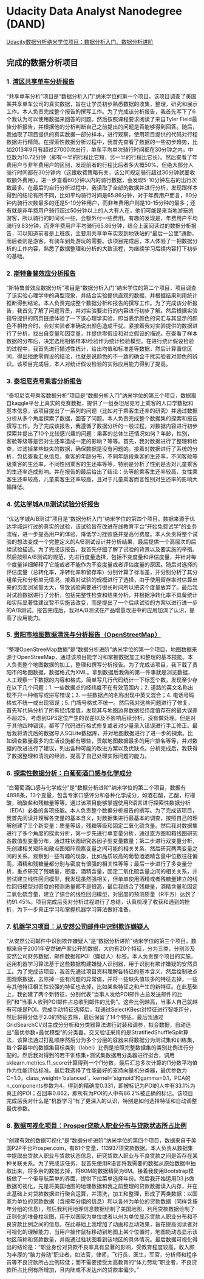 # Udacity Data Analyst Nanodegree (DAND)

[Udacity数据分析纳米学位项目：数据分析入门、数据分析进阶](https://cn.udacity.com/dand)

## 完成的数据分析项目

### 1. [湾区共享单车分析报告](https://nbviewer.jupyter.org/github/leesper/become-data-analyst/blob/master/P0_BayAreaBikeShareAnalysis/Bay_Area_Bike_Share_Analysis.ipynb)

“共享单车分析”项目是“数据分析入门”纳米学位的第一个项目，该项目调查了美国某共享单车公司的真实数据，旨在让学员初步熟悉数据的收集，整理，研究和展示工作。本人负责完成整个报告的撰写工作。为了完成该分析报告，我首先写下了6个我认为可以使用数据来回答的问题。然后按照课程要求阅读了来自Tyler Field最佳分析报告，并根据他的分析判断自己之前提出的问题是否能够得到回答。随后，我抽取了项目提供的真实数据一部分样本，进行观察，使用项目提供的代码对行程数据进行精简。在探索性数据分析过程中，我首先查看了数据的一些初步趋势，比如2013年9月有超过27000次出行，单车平均单次骑行时间都在30分钟之内，中位数为10.72分钟（即有一半的行程比它短，另一半的行程比它长）。然后查看了年费用户与非年费用户的区别，发现前者的行程比后者多大概50%，但绝大部分人骑行时间都在30分钟内（这跟收费策略有关，该公司规定骑行超过30分钟就要收取额外费用）。进一步查看60分钟以内的骑行数据，会发现5-10分钟左右的出行次数最多。在最后的自行分析过程中，我读取了全部的数据并进行分析，发现跟样本得到的结论有所不同，比如平均骑行时间是65.86分钟，对于年费用户而言，60分钟内骑行次数最多的还是5-10分钟用户，而非年费用户则是10-15分钟的最多；还有就是非年费用户骑行超过50分钟以上的人大有人在，他们可能是来当地游玩的游客，所以骑行的时间长一些，会额外付一些费用。有趣的发现是，年费用户平均骑行9.83分钟，而非年费用户平均骑行65.86分钟，结合上面阅读过的数据分析报告，可以知道前者是上班族，主要用共享单车实现到地铁站的“最后一公里”通勤，而后者则是游客，有骑车到处游玩的需要。该项目完成后，本人体验了一把数据分析的工作内容，熟悉了数据整理和分析的大致流程，为继续学习后续内容打下初步的基础。

### 2. [斯特鲁普效应分析报告](https://nbviewer.jupyter.org/github/leesper/become-data-analyst/blob/master/P1_StroopEffectAnalysis/P1_StroopEffectAnalysis.ipynb)

“斯特鲁普效应数据分析”项目是“数据分析入门”纳米学位的第二个项目，项目调查了该实验心理学中的典型现象，并结合实验提供直观的数据，并根据结果利用统计推断得到结论。本人负责完成整个数据分析和报告的撰写工作。为了完成该分析报告，我首先了解了问题背景，并对实验要进行的内容进行初步了解。然后根据实验指导提供的网页链接体验了一下该心理学实验，即当表示颜色的词汇与其显示的颜色不相符合时，会对实验者准确说出颜色造成干扰。紧接着我对实验提供的数据进行了分析，找出自变量和因变量，并提供零假设和对立假设的描述。在查看了样本数据的分布后，决定选用相依样本t检验作为统计检验模型。在进行统计假设检验的过程中，我首先进行描述性统计，给出均值和标准差等数据，然后计算置信区间，得出拒绝零假设的结论，也就是说颜色的不一致的确会干扰实验者对颜色的辨识。该项目完成后，本人对统计假设检验的实际应用能力得到了提高。

### 3. [泰坦尼克号乘客分析报告](https://nbviewer.jupyter.org/github/leesper/become-data-analyst/blob/master/P2_investigate_dataset/P2investivate_dataset.ipynb)

“泰坦尼克号乘客数据分析”项目是“数据分析入门”纳米学位的第三个项目，数据取自kaggle平台上真实的竞赛数据，提供了一组泰坦尼克号上乘客的人口学数据和基本信息，该项目提出了一系列的问题（比如对于乘客生还率的研究）并通过数据分析从多个角度探索了数据，回答了问题。本人负责完成整个数据集的探索和报告撰写工作。为了完成该报告，我遵循了数据分析的一般过程，对数据内容进行初步探索并提出了10个比较感兴趣的问题：乘客的总体生还情况如何？年龄，性别，客舱等级等是否对生还率造成一定的影响？等等。首先，我对数据进行了整理和检查，过滤掉某些缺失的数据，确保数据是没有问题的。接着对数据进行了系统的分析，包括查看汇总信息，乘客的年龄分布，不同年龄段乘客的生还率，不同客舱等级乘客的生还率，不同性别乘客的生还率等等，特别是分析了性别是否对儿童乘客的生还率造成影响。并在报告的最后给出了结论：头等舱乘客生还率较高，女性乘客生还率较高，儿童乘客生还率较高，且对于儿童乘客而言性别对生还率的影响大幅降低。

### 4. [优达学城A/B测试试验分析报告](https://nbviewer.jupyter.org/github/leesper/become-data-analyst/blob/master/P7_ABTest/P7_AB_test.ipynb)

“优达学城A/B测试”项目是“数据分析入门”纳米学位的第四个项目，数据来源于优达学城运行过的真实的试验，该试验旨在改进在线教育平台“开始免费试学”的业务流程，进一步提高用户的体验，降低学习挫败感并提高付费度。本人负责将整个试验的想法变成一个完整定义的A/B测试设计并分析结果，最后提供一个高层次的后续试验描述。为了完成该报告，我首先仔细了解了试验的背景以及要实施的举措。然后按照A/B测试的规范，先进行度量选择，包括不变度量和评估度量，并针对每个度量详细解释了它能或者不能作为不变度量或者评估度量的原因。随后对选择的评估度量（总转化率，净转化率和留存率）分别计算了标准差，并分别分析了其分组单元和分析单元情况。接着对试验的规模进行了选择，由于使用留存率时估算出来的页面浏览量太大，导致试验需要进行很长时间所以把这个度量放弃了。最后我对试验数据进行了分析，包括完整性检查和结果分析，并根据净转化率不具备统计和实际显著性建议暂不实施该改变，而是提出了一个后续试验的方案以进行进一步的A/B测试。报告完成后，我对A/B测试在产品增量改进中的应用加深了认识，提高了应用能力。

### 5. [贵阳市地图数据清洗与分析报告（OpenStreetMap）](https://nbviewer.jupyter.org/github/leesper/become-data-analyst/blob/master/P3_OpenStreetMap/P3_open_street_map.ipynb)

“整理OpenStreeMap数据”是“数据分析进阶”纳米学位的第一个项目，地图数据来源于OpenStreeMap，通过该项目能学习和掌握数据加工和整理的基本技能。本人负责整个地图数据的加工，整理和撰写分析报告。为了完成该项目，我下载了贵阳市的地图数据，数据格式为XML。拿到数据后我做的第一件事就是浏览数据，人工观察一下数据的内容和格式，简单写几行代码统计一下标签个数，发现至少存在以下几个问题：1. 一些数据点的经纬度不在有效范围内；2. 道路的英文名称出现不只一种缩写或拼写错误；3. 一些数据点的名称出现中英文混合；4. 电话号码格式不统一或出现错误；5. 门牌号格式不统一。然后我对这些问题进行了修复，首先写代码分析了所有经纬度值，发现其与地图边界数据经纬度值存在的最大误差不超过5，考虑到GPS定位产生的误差以及不影响后续分析，没有做处理。但是对于其他四种错误，都写了代码进行格式修复或者对少量录入错误进行手工修正。最后我将清洗后的数据导入SQLite数据库，并对地图数据进行了进一步的探索。比如调查数量最多的生活设施都有哪些，贡献地图数据最多的用户排名等等，并对数据的改进进行了建议，列出各种可能的改进方案以及优缺点。分析完成后，我获得了数据整理和清洗的经验，提高了自己处理实际问题的能力。

### 6. [探索性数据分析：白葡萄酒口感与化学成分](https://github.com/leesper/become-data-analyst/blob/master/P4_Explore_Summarize_Data/winesEDA.md)

“白葡萄酒口感与化学成分”是“数据分析进阶”纳米学位的第二个项目，数据有4898条，13个变量，包含专家口感评分和各种化学成分，如酒石酸，乙酸，柠檬酸，硫酸盐和残糖量等等。通过该项目能够掌握使用R语言进行探索性数据分析（EDA）必备的各项技能。本人负责整个数据分析报告的撰写。为了完成该项目，我首先阅读并理解各变量的基本含义，对数据集进行最基本的调查，按照自己的理解创建了三个新变量：质量等级，残糖等级和固定二氧化硫含量。然后我对数据集进行了多个角度的探索分析，第一步先进行单变量分析，通过直方图和箱线图研究各数值型变量分布，通过柱状图研究各因子型变量数量；第二步进行双变量分析，先创建相关矩阵和散点图矩阵观察变量之间可能的相关关系，然后研究两两变量之间的关系，观察到一些有趣的现象，比如品质较高的葡萄酒酒精含量中位数往往偏高，酒精和残糖量都分别与密度有很强的相关性等等；最后一步进行了多变量分析，重点研究了残糖量，密度，酒精含量，固定二氧化硫含量之间的相关关系，并尝试建立线性回归模型，我发现虽然强相关，但单单使用酒精或者残糖量建立的线性回归模型对密度的预测质量都不是很高，最后我结合了残糖量，酒精含量和固定二氧化硫含量，建立了综合的线性回归模型，对密度的预测质量（R平方）达到了约91.45%。项目完成后我对分析过程进行了总结，认真梳理了收获和遇到的挫折，为下一步真正学习和掌握机器学习算法做好准备。

### 7. [机器学习项目：从安然公司邮件中识别欺诈嫌疑人](https://github.com/leesper/become-data-analyst/blob/master/P5_Enron_MachineLearning/P5_Enron_Machine_Learning.ipynb)

“从安然公司邮件中识别欺诈嫌疑人”是“数据分析进阶”纳米学位的第三个项目，数据来自于2001年安然破产案公开的数据，大约有20个特征，分为三类，分别涉及安然公司财务数据，邮件数据和POI（嫌疑人）标签。本人负责整个项目的实施，运用机器学习算法基于这些数据构建嫌疑人识别器，用于识别有欺诈嫌疑的安然员工。为了完成该项目，我首先通过项目资料理解各特征的基本含义，然后绘制散点图观察数据，去除掉一些有问题的异常值，并将一些缺失值较多的特征去掉，一些与其他特征相关性较强的特征也去掉，比如某些特征之和产生的新特征。在此基础上，我创建了两个新特征，分别代表“当事人发给POI邮件占总发送邮件的比例”和“当事人收到POI邮件占总收到邮件的比例”。这些比例越高，当事人自己就越有可能是POI。完成手动特征选择后，我通过SelectKBest对特征进行智能评分，然后将得分低于2.0的特征去除，最后保留了14个特征。最后我通过GridSearchCV对主成分分析和分类器算法进行封装和调参，拟合数据，自动选出“最优参数+最优模型”的分类器。交叉验证采用的是StratifiedShuffleSplit算法，该算法通过打乱顺序然后分为多个分层的容器来将数据分为测试集和训练集，每个容器中的数据集目标类别（label）比例是按照完整数据集的类别比例进行分配的。然后我对得到的若干训练集+测试集数据用分类器进行拟合，调用sklearn.metrics.f1_score计算得到一个f1分数，最后汇总多次计算的f1分数平均值作为性能评估标准。最后我选择了性能最好的支持向量机分类器，最优参数为C=1.0，class_weight='balanced'，kernel='sigmoid'和gamma=0.1，PCA的n_components参数为4。得到的精确度0.331，即被标记为POI的人中有33.1%为真正的POI；召回率0.862，即所有为POI的人中有86.2%被正确的标记。该项目完成后我对什么是“机器学习”有了更深入的认识，特别是如何选择特征和自动调整最优参数。

### 8. [数据可视化项目：Prosper贷款人职业分布与贷款状态所占比例](https://leesper.github.io/prosper_datavis/index.html)

“创建有效的数据可视化”是“数据分析进阶”纳米学位的第四个项目，数据来自于美国P2P平台Prosper.com，有81个变量，113937项贷款数据。本人负责从数据集中提取出贷款人职业与贷款状态信息，研究贷款人职业与不良贷款之间是否存在某种关联关系。为了完成该任务，我首先使用R语言将我需要的数据从原始数据中抽取出来，将多余的数据去掉，将80M的数据精简为6M。接着我使用Bootstrap模板做了一个带导航菜单的界面，提供下拉菜单选择年份。然后我开始运用D3.js做数据可视化，先是将美国地图的地理数据和我之前整理的贷款数据读入内存，并在此基础上对贷款数据进行聚合运算，并清洗，加工和整理，形成了两类数据：以国家为单位的贷款数据（含按年分组的信息）和以各州为单位的贷款数据（同样含按年分组的信息），然后我利用地理信息数据绘制了美国地图，利用贷款数据绘制了正则化的堆叠柱状图，用于以国家为单位或者以州为单位显示贷款人职业分布和不良贷款比例之间的信息。在此基础上我增加了动画和互动效果，旨在提高阅读者对可视化的理解能力，当用户操作鼠标移动到地图上某个位置时，地图能动态显示该地区简称和贷款数量，并能通过柱状图看到该地区的具体情况。最后数据可视化得出的结论是：“职业身份对贷款不良率具有显著的影响，受教育程度较高，收入颇为丰厚的“脑力劳动”职业者，如法官，律师，飞行员，医生，军官，分析师和程序员等不良贷款所占比例较低；而不需要接受太高教育的“体力劳动”职业者，不良贷款所占比例有所增加，且内陆或不发达州的贷款率偏少。”
